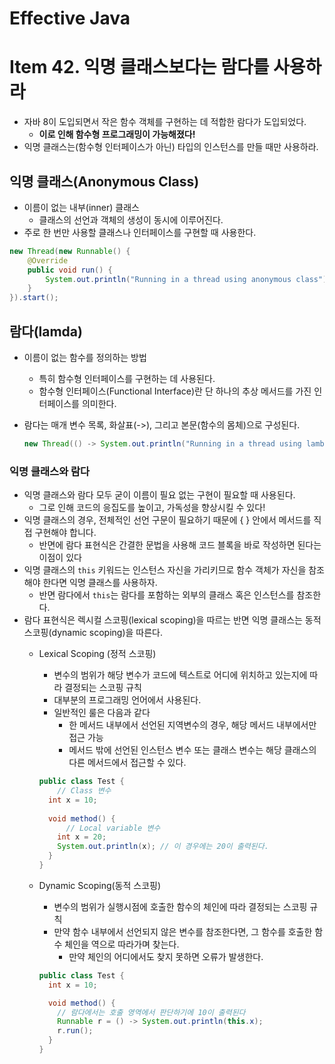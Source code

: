 # Effective Java

# Item 42. 익명 클래스보다는 람다를 사용하라

- 자바 8이 도입되면서 작은 함수 객체를 구현하는 데 적합한 람다가 도입되었다.
    - **이로 인해 함수형 프로그래밍이 가능해졌다!**
- 익명 클래스는(함수형 인터페이스가 아닌) 타입의 인스턴스를 만들 때만 사용하라.

## 익명 클래스(Anonymous Class)

- 이름이 없는 내부(inner) 클래스
    - 클래스의 선언과 객체의 생성이 동시에 이루어진다.
- 주로 한 번만 사용할 클래스나 인터페이스를 구현할 때 사용한다.

```java
new Thread(new Runnable() {
    @Override
    public void run() {
        System.out.println("Running in a thread using anonymous class");
    }
}).start();
```

## 람다(lamda)

- 이름이 없는 함수를 정의하는 방법
    - 특히 함수형 인터페이스를 구현하는 데 사용된다.
    - 함수형 인터페이스(Functional Interface)란 단 하나의 추상 메서드를 가진 인터페이스를 의미한다.
- 람다는 매개 변수 목록, 화살표(->), 그리고 본문(함수의 몸체)으로 구성된다.

    ```java
    new Thread(() -> System.out.println("Running in a thread using lambda expression")).start();
    ```


### 익명 클래스와 람다

- 익명 클래스와 람다 모두 굳이 이름이 필요 없는 구현이 필요할 때 사용된다.
    - 그로 인해 코드의 응집도를 높이고, 가독성을 향상시킬 수 있다!
- 익명 클래스의 경우, 전체적인 선언 구문이 필요하기 때문에 { } 안에서 메서드를 직접 구현해야 합니다.
    - 반면에 람다 표현식은 간결한 문법을 사용해 코드 블록을 바로 작성하면 된다는 이점이 있다
- 익명 클래스의 `this` 키워드는 인스턴스 자신을 가리키므로 함수 객체가 자신을 참조해야 한다면 익명 클래스를 사용하자.
    - 반면 람다에서 `this`는 람다를 포함하는 외부의 클래스 혹은 인스턴스를 참조한다.
- 람다 표현식은 렉시컬 스코핑(lexical scoping)을 따르는 반면 익명 클래스는 동적 스코핑(dynamic scoping)을 따른다.
    - Lexical Scoping (정적 스코핑)
        - 변수의 범위가 해당 변수가 코드에 텍스트로 어디에 위치하고 있는지에 따라 결정되는 스코핑 규칙
        - 대부분의 프로그래밍 언어에서 사용된다.
        - 일반적인 룰은 다음과 같다
            - 한 메서드 내부에서 선언된 지역변수의 경우, 해당 메서드 내부에서만 접근 가능
            - 메서드 밖에 선언된 인스턴스 변수 또는 클래스 변수는 해당 클래스의 다른 메서드에서 접근할 수 있다.

        ```java
        public class Test {
        	// Class 변수
          int x = 10;  
          
          void method() {
        	  // Local variable 변수
            int x = 20; 
            System.out.println(x); // 이 경우에는 20이 출력된다.
          }
        }
        ```

    - Dynamic Scoping(동적 스코핑)
        - 변수의 범위가 실행시점에 호출한 함수의 체인에 따라 결정되는 스코핑 규칙
        - 만약 함수 내부에서 선언되지 않은 변수를 참조한다면, 그 함수를 호출한 함수 체인을 역으로 따라가며 찾는다.
            - 만약 체인의 어디에서도 찾지 못하면 오류가 발생한다.

        ```java
        public class Test {
          int x = 10;  
        
          void method() {
            // 람다에서는 호출 영역에서 판단하기에 10이 출력된다
            Runnable r = () -> System.out.println(this.x); 
            r.run(); 
          }
        }
        ```